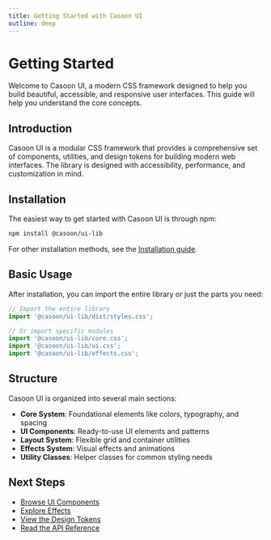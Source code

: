 ```yaml
---
title: Getting Started with Casoon UI
outline: deep
---
```


# Getting Started

Welcome to Casoon UI, a modern CSS framework designed to help you build beautiful, accessible, and responsive user interfaces. This guide will help you understand the core concepts.

## Introduction

Casoon UI is a modular CSS framework that provides a comprehensive set of components, utilities, and design tokens for building modern web interfaces. The library is designed with accessibility, performance, and customization in mind.

## Installation

The easiest way to get started with Casoon UI is through npm:

```bash
npm install @casoon/ui-lib
```

For other installation methods, see the [Installation guide](./installation).

## Basic Usage

After installation, you can import the entire library or just the parts you need:

```js
// Import the entire library
import '@casoon/ui-lib/dist/styles.css';

// Or import specific modules
import '@casoon/ui-lib/core.css';
import '@casoon/ui-lib/ui.css';
import '@casoon/ui-lib/effects.css';
```

## Structure

Casoon UI is organized into several main sections:

- **Core System**: Foundational elements like colors, typography, and spacing
- **UI Components**: Ready-to-use UI elements and patterns
- **Layout System**: Flexible grid and container utilities
- **Effects System**: Visual effects and animations
- **Utility Classes**: Helper classes for common styling needs

## Next Steps

- [Browse UI Components](/ui/)
- [Explore Effects](/effects/)
- [View the Design Tokens](/tokens/)
- [Read the API Reference](/api/)
